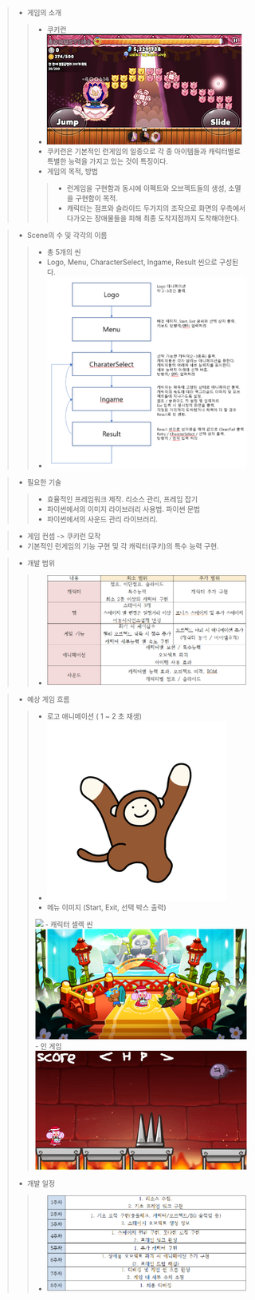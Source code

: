 > - 게임의 소개
> > - 쿠키런
> > - <img src="https://github.com/Hongsom98/2DGP/blob/master/TermProject/Readme/cookierun_sample.PNG">
> > - 쿠키런은 기본적인 런게임의 일종으로 각 종 아이템들과 캐릭터별로 특별한 능력을 가지고 있는 것이 특징이다.
> > - 게임의 목적, 방법
> > > - 런게임을 구현함과 동시에 이펙트와 오브젝트들의 생성, 소멸을 구현함이 목적.
> > > - 캐릭터는 점프와 슬라이드 두가지의 조작으로 화면의 우측에서 다가오는 장애물들을 피해 최종 도착지점까지 도착해야한다. 

> - Scene의 수 및 각각의 이름
> > - 총 5개의 씬
> > - Logo, Menu, CharacterSelect, Ingame, Result 씬으로 구성된다.
> > - <img src="https://github.com/Hongsom98/2DGP/blob/master/TermProject/Readme/Diagram.PNG">

> - 필요한 기술
> > - 효율적인 프레임워크 제작. 리소스 관리, 프레임 잡기
> > - 파이썬에서의 이미지 라이브러리 사용법. 파이썬 문법
> > - 파이썬에서의 사운드 관리 라이브러리.

> - 게임 컨셉 -> 쿠키런 모작
> - 기본적인 런게임의 기능 구현 및 각 캐릭터(쿠키)의 특수 능력 구현. 

> - 개발 범위
> > - <img src="https://github.com/Hongsom98/2DGP/blob/master/TermProject/Readme/DevelopmentScope.PNG">

> - 예상 게임 흐름
> > - 로고 애니메이션 ( 1 ~ 2 초 재생) 
> > - <img src="https://github.com/Hongsom98/2DGP/blob/master/TermProject/Readme/Logo.gif">
> > - 메뉴 이미지 (Start, Exit, 선택 박스 출력)
> > <img src="https://github.com/Hongsom98/2DGP/blob/master/TermProject/Readme/Menu.PNG">
> > - 캐릭터 셀렉 씬
> > <img src="https://github.com/Hongsom98/2DGP/blob/master/TermProject/Readme/CharacterSelect.PNG">
> > - 인 게임
> > <img src="https://github.com/Hongsom98/2DGP/blob/master/TermProject/Readme/In_game.PNG">
> - 개발 일정
> > - <img src="https://github.com/Hongsom98/2DGP/blob/master/TermProject/Readme/DevelopmentSchedule.PNG">